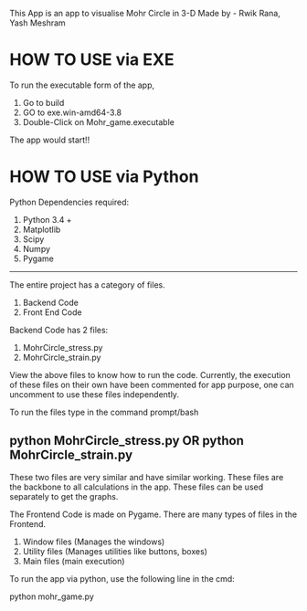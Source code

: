 This App is an app to visualise Mohr Circle in 3-D
Made by - Rwik Rana, Yash Meshram

# HOW TO USE via EXE #
To run the executable form of the app, 
1. Go to build
2. GO to exe.win-amd64-3.8
3. Double-Click on Mohr_game.executable

The app would start!!

# HOW TO USE via Python #
Python Dependencies required:
1. Python 3.4 + 
2. Matplotlib
3. Scipy
4. Numpy
5. Pygame
------------------------------------------------------------------
The entire project has a category of files.
1. Backend Code
2. Front End Code

Backend Code has 2 files:
1. MohrCircle_stress.py
2. MohrCircle_strain.py

View the above files to know how to run the code. Currently, 
the execution of these files on their own have been commented
for app purpose, one can uncomment to use these files independently.

To run the files type in the command prompt/bash

python MohrCircle_stress.py 
OR
python MohrCircle_strain.py 
--------------------------------------------------------------

These two files are very similar and have similar working.
These files are the backbone to all calculations in the app.
These files can be used separately to get the graphs.

The Frontend Code is made on Pygame.
There are many types of files in the Frontend.
1. Window files (Manages the windows)
2. Utility files (Manages utilities like buttons, boxes)
3. Main files (main execution)

To run the app via python, use the following line in the cmd:

python mohr_game.py
